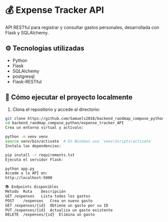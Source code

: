 # 💰 Expense Tracker API

API RESTful para registrar y consultar gastos personales, desarrollada con Flask y SQLAlchemy.

## ⚙️ Tecnologías utilizadas

- Python
- Flask
- SQLAlchemy
- postgresql
- Flask-RESTful

## 🚀 Cómo ejecutar el proyecto localmente

1. Clona el repositorio y accede al directorio:

```bash
git clone https://github.com/Samuels2018/backend_raodmap_compose_python.git
cd backend_raodmap_compose_python/expense_tracker_API
Crea un entorno virtual y actívalo:

python -m venv venv
source venv/bin/activate  # En Windows usa `venv\Scripts\activate`
Instala las dependencias:

pip install -r requirements.txt
Ejecuta el servidor Flask:

python app.py
Accede a la API en:
http://localhost:5000

📚 Endpoints disponibles
Método	Ruta	Descripción
GET	/expenses	Lista todos los gastos
POST	/expenses	Crea un nuevo gasto
GET	/expenses/{id}	Obtiene un gasto por su ID
PUT	/expenses/{id}	Actualiza un gasto existente
DELETE	/expenses/{id}	Elimina un gasto